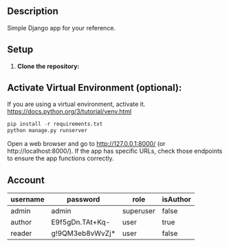 ## Description
Simple Django app for your reference.

## Setup
1. **Clone the repository:**

## Activate Virtual Environment (optional):
If you are using a virtual environment, activate it.
https://docs.python.org/3/tutorial/venv.html

```python
pip install -r requirements.txt
python manage.py runserver
```

Open a web browser and go to http://127.0.0.1:8000/ (or http://localhost:8000/). If the app has specific URLs, check those endpoints to ensure the app functions correctly.

## Account

|username|password|role|isAuthor|
|---|---|---|---|
|admin|admin|superuser|false|
|author|E9f5gDn.TAt+Kq-|user|true|
|reader|g!9QM3eb8vWvZj*|user|false|
